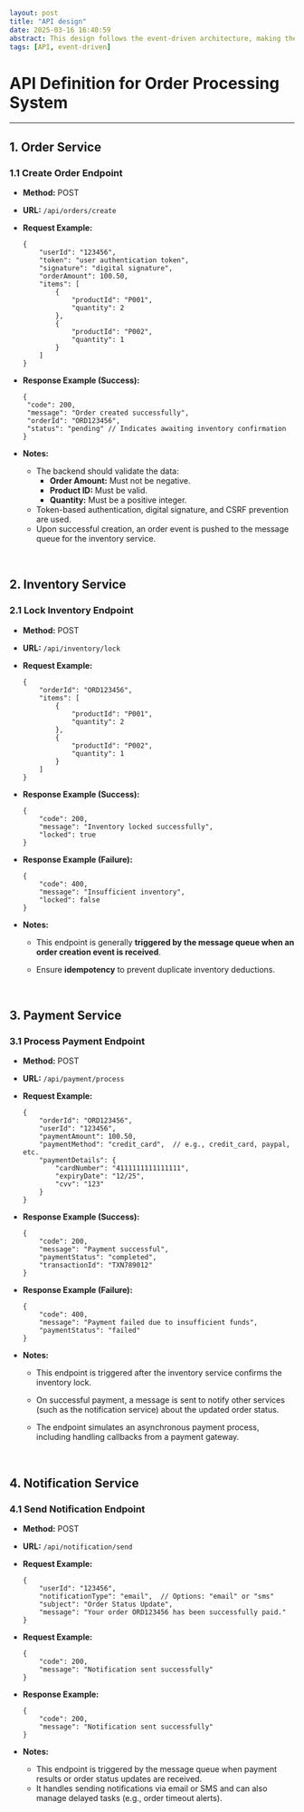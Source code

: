 ```yaml
layout: post
title: "API design"
date: 2025-03-16 16:40:59
abstract: This design follows the event-driven architecture, making the system more loosely coupled, scalable, and fault-tolerant.
tags: [API, event-driven]
```

# API Definition for Order Processing System

____

## 1. Order Service

### 1.1 Create Order Endpoint

- **Method:** POST

- **URL:** `/api/orders/create`

- **Request Example:**
  
  ```
  {
      "userId": "123456",
      "token": "user authentication token",
      "signature": "digital signature",
      "orderAmount": 100.50,
      "items": [
          {
              "productId": "P001",
              "quantity": 2
          },
          {
              "productId": "P002",
              "quantity": 1
          }
      ]
  }
  ```

- **Response Example (Success):**
  
  ```
  {
   "code": 200,
   "message": "Order created successfully",
   "orderId": "ORD123456",
   "status": "pending" // Indicates awaiting inventory confirmation
  }
  ```

- **Notes:**
  
  - The backend should validate the data:
    - **Order Amount:** Must not be negative.
    - **Product ID:** Must be valid.
    - **Quantity:** Must be a positive integer.
  - Token-based authentication, digital signature, and CSRF prevention are used.
  - Upon successful creation, an order event is pushed to the message queue for the inventory service.

<br />

## 2. Inventory Service

### 2.1 Lock Inventory Endpoint

- **Method:** POST

- **URL:** `/api/inventory/lock`

- **Request Example:**
  
  ```
  {
      "orderId": "ORD123456",
      "items": [
          {
              "productId": "P001",
              "quantity": 2
          },
          {
              "productId": "P002",
              "quantity": 1
          }
      ]
  }
  ```
+ **Response Example (Success):**
  
  ```
  {
      "code": 200,
      "message": "Inventory locked successfully",
      "locked": true
  }
  ```

+ **Response Example (Failure):**
  
  ```
  {
      "code": 400,
      "message": "Insufficient inventory",
      "locked": false
  }
  ```
- **Notes:**
  
  - This endpoint is generally **triggered by the message queue when an order creation event is received**.
  
  - Ensure **idempotency** to prevent duplicate inventory deductions.

<br />

## 3. Payment Service

### 3.1 Process Payment Endpoint

- **Method:** POST

- **URL:** `/api/payment/process`

- **Request Example:**
  
  ```
  {
      "orderId": "ORD123456",
      "userId": "123456",
      "paymentAmount": 100.50,
      "paymentMethod": "credit_card",  // e.g., credit_card, paypal, etc.
      "paymentDetails": {
          "cardNumber": "4111111111111111",
          "expiryDate": "12/25",
          "cvv": "123"
      }
  }
  ```
+ **Response Example (Success):**
  
  ```
  {
      "code": 200,
      "message": "Payment successful",
      "paymentStatus": "completed",
      "transactionId": "TXN789012"
  }
  ```

+ **Response Example (Failure):**
  
  ```
  {
      "code": 400,
      "message": "Payment failed due to insufficient funds",
      "paymentStatus": "failed"
  }
  ```
- **Notes:**
  
  - This endpoint is triggered after the inventory service confirms the inventory lock.
  
  - On successful payment, a message is sent to notify other services (such as the notification service) about the updated order status.
  
  - The endpoint simulates an asynchronous payment process, including handling callbacks from a payment gateway.

<br />

## 4. Notification Service

### 4.1 Send Notification Endpoint

- **Method:** POST

- **URL:** `/api/notification/send`

- **Request Example:**
  
  ```
  {
      "userId": "123456",
      "notificationType": "email",  // Options: "email" or "sms"
      "subject": "Order Status Update",
      "message": "Your order ORD123456 has been successfully paid."
  }
  ```

- **Request Example:**
  
  ```
  {
      "code": 200,
      "message": "Notification sent successfully"
  }
  ```

- **Response Example:**
  
  ```
  {
      "code": 200,
      "message": "Notification sent successfully"
  }
  ```

- **Notes:**
  
  - This endpoint is triggered by the message queue when payment results or order status updates are received.
  - It handles sending notifications via email or SMS and can also manage delayed tasks (e.g., order timeout alerts).
